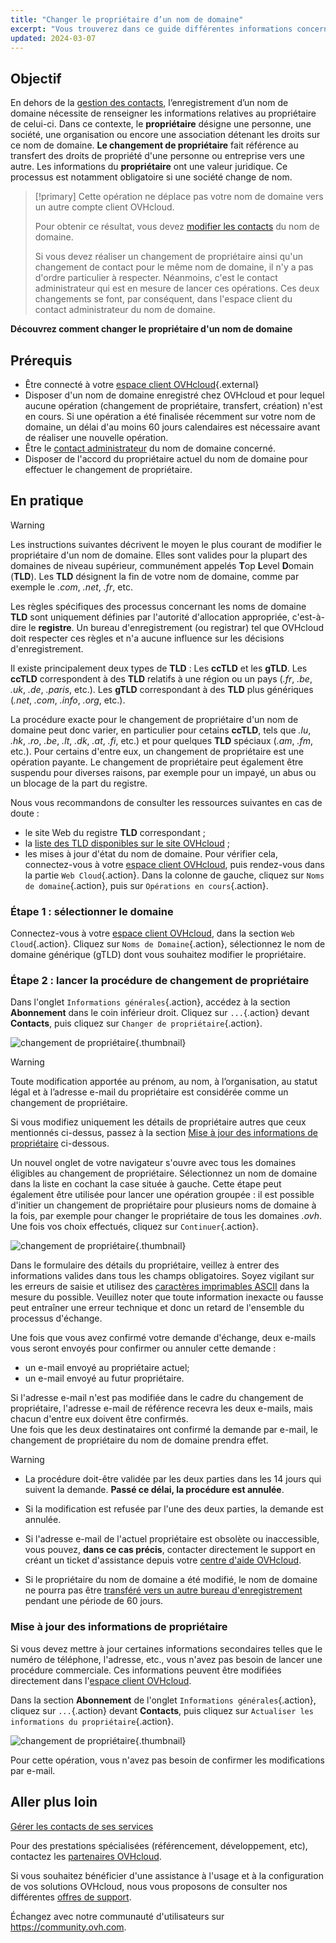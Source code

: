 ```yaml
---
title: "Changer le propriétaire d’un nom de domaine"
excerpt: "Vous trouverez dans ce guide différentes informations concernant le changement de propriétaire d’un nom de domaine."
updated: 2024-03-07
---
```


## Objectif

En dehors de la [gestion des contacts](/pages/account_and_service_management/account_information/managing_contacts), l’enregistrement d’un nom de domaine nécessite de renseigner les informations relatives au propriétaire de celui-ci. Dans ce contexte, le **propriétaire** désigne une personne, une société, une organisation ou encore une association détenant les droits sur ce nom de domaine. **Le changement de propriétaire** fait référence au transfert des droits de propriété d'une personne ou entreprise vers une autre. Les informations du **propriétaire** ont une valeur juridique. Ce processus est notamment obligatoire si une société change de nom.

> [!primary]
> Cette opération ne déplace pas votre nom de domaine vers un autre compte client OVHcloud.
>
> Pour obtenir ce résultat, vous devez [modifier les contacts](/pages/account_and_service_management/account_information/managing_contacts) du nom de domaine.
>
> Si vous devez réaliser un changement de propriétaire ainsi qu'un changement de contact pour le même nom de domaine, il n'y a pas d'ordre particulier à respecter. Néanmoins, c'est le contact administrateur qui est en mesure de lancer ces opérations. Ces deux changements se font, par conséquent, dans l'espace client du contact administrateur du nom de domaine.

**Découvrez comment changer le propriétaire d'un nom de domaine**

## Prérequis

- Être connecté à votre [espace client OVHcloud](/links/manager){.external}
- Disposer d'un nom de domaine enregistré chez OVHcloud et pour lequel aucune opération (changement de propriétaire, transfert, création) n'est en cours. Si une opération a été finalisée récemment sur votre nom de domaine, un délai d'au moins 60 jours calendaires est nécessaire avant de réaliser une nouvelle opération.
- Être le [contact administrateur](/pages/account_and_service_management/account_information/managing_contacts) du nom de domaine concerné.
- Disposer de l'accord du propriétaire actuel du nom de domaine pour effectuer le changement de propriétaire.

## En pratique

> [!warning]
>
> Les instructions suivantes décrivent le moyen le plus courant de modifier le propriétaire d'un nom de domaine. Elles sont valides pour la plupart des domaines de niveau supérieur, communément appelés **T**op **L**evel **D**omain (**TLD**). 
>Les **TLD** désignent la fin de votre nom de domaine, comme par exemple le *.com*, *.net*, *.fr*, etc.
>
> Les règles spécifiques des processus concernant les noms de domaine **TLD** sont uniquement définies par l'autorité d'allocation appropriée, c'est-à-dire le **registre**. Un bureau d'enregistrement (ou registrar) tel que OVHcloud doit respecter ces règles et n'a aucune influence sur les décisions d'enregistrement.
>
> Il existe principalement deux types de **TLD** : Les **ccTLD** et les **gTLD**. Les **ccTLD** correspondent à des **TLD** relatifs à une région ou un pays (*.fr*, *.be*, *.uk*, *.de*, *.paris*, etc.). Les **gTLD** correspondant à des **TLD** plus génériques (*.net*, *.com*, *.info*, *.org*, etc.).
>
> La procédure exacte pour le changement de propriétaire d'un nom de domaine peut donc varier, en particulier pour cetains **ccTLD**, tels que *.lu*, *.hk*, *.ro*, *.be*, *.lt*, *.dk*, *.at*, *.fi*, etc.) et pour quelques **TLD** spéciaux (*.am*, *.fm*, etc.). Pour certains d'entre eux, un changement de propriétaire est une opération payante. Le changement de propriétaire peut également être suspendu pour diverses raisons, par exemple pour un impayé, un abus ou un blocage de la part du registre. 
>
> Nous vous recommandons de consulter les ressources suivantes en cas de doute :
>
> - le site Web du registre **TLD** correspondant ;
> - la [liste des TLD disponibles sur le site OVHcloud](https://www.ovhcloud.com/fr/domains/tld/) ;
> - les mises à jour d'état du nom de domaine. Pour vérifier cela, connectez-vous à votre [espace client OVHcloud](/links/manager), puis rendez-vous dans la partie `Web Cloud`{.action}. Dans la colonne de gauche, cliquez sur `Noms de domaine`{.action}, puis sur  `Opérations en cours`{.action}.

### Étape 1 : sélectionner le domaine

Connectez-vous à votre [espace client OVHcloud](/links/manager), dans la section `Web Cloud`{.action}. Cliquez sur `Noms de Domaine`{.action}, sélectionnez le nom de domaine générique (gTLD) dont vous souhaitez modifier le propriétaire.

### Étape 2 : lancer la procédure de changement de propriétaire

Dans l'onglet `Informations générales`{.action}, accédez à la section **Abonnement** dans le coin inférieur droit. Cliquez sur `...`{.action} devant **Contacts**, puis cliquez sur `Changer de propriétaire`{.action}.

![changement de propriétaire](images/change-domain-name-holder.png){.thumbnail}

> [!warning]
>
> Toute modification apportée au prénom, au nom, à l’organisation, au statut légal et à l’adresse e-mail du propriétaire est considérée comme un changement de propriétaire.
> 
> Si vous modifiez uniquement les détails de propriétaire autres que ceux mentionnés ci-dessus, passez à la section [Mise à jour des informations de propriétaire](#updateownerinformation) ci-dessous.
> 

Un nouvel onglet de votre navigateur s'ouvre avec tous les domaines éligibles au changement de propriétaire. Sélectionnez un nom de domaine dans la liste en cochant la case située à gauche. Cette étape peut également être utilisée pour lancer une opération groupée : il est possible d'initier un changement de propriétaire pour plusieurs noms de domaine à la fois, par exemple pour changer le propriétaire de tous les domaines *.ovh*. Une fois vos choix effectués, cliquez sur `Continuer`{.action}.

![changement de propriétaire](images/available-domains.png){.thumbnail}

Dans le formulaire des détails du propriétaire, veillez à entrer des informations valides dans tous les champs obligatoires. Soyez vigilant sur les erreurs de saisie et utilisez des [caractères imprimables ASCII](http://facweb.cs.depaul.edu/sjost/it212/documents/ascii-pr.htm) dans la mesure du possible. Veuillez noter que toute information inexacte ou fausse peut entraîner une erreur technique et donc un retard de l'ensemble du processus d'échange. 

Une fois que vous avez confirmé votre demande d'échange, deux e-mails vous seront envoyés pour confirmer ou annuler cette demande :

- un e-mail envoyé au propriétaire actuel;
- un e-mail envoyé au futur propriétaire.

Si l'adresse e-mail n'est pas modifiée dans le cadre du changement de propriétaire, l'adresse e-mail de référence recevra les deux e-mails, mais chacun d'entre eux doivent être confirmés.
<br>Une fois que les deux destinataires ont confirmé la demande par e-mail, le changement de propriétaire du nom de domaine prendra effet.

> [!warning]
>
> - La procédure doit-être validée par les deux parties dans les 14 jours qui suivent la demande. **Passé ce délai, la procédure est annulée**.
> 
> - Si la modification est refusée par l'une des deux parties, la demande est annulée.
>
> - Si l'adresse e-mail de l'actuel propriétaire est obsolète ou inaccessible, vous pouvez, **dans ce cas précis**, contacter directement le support en créant un ticket d'assistance depuis votre [centre d'aide OVHcloud](https://help.ovhcloud.com/csm?id=csm_get_help).
>
> - Si le propriétaire du nom de domaine a été modifié, le nom de domaine ne pourra pas être [transféré vers un autre bureau d'enregistrement](/pages/web_cloud/domains/transfer_outgoing_domain) pendant une période de 60 jours.

### Mise à jour des informations de propriétaire <a name="updateownerinformation"></a>

Si vous devez mettre à jour certaines informations secondaires telles que le numéro de téléphone, l'adresse, etc., vous n'avez pas besoin de lancer une procédure commerciale. Ces informations peuvent être modifiées directement dans l'[espace client OVHcloud](/links/manager).

Dans la section **Abonnement** de l'onglet `Informations générales`{.action}, cliquez sur `...`{.action} devant **Contacts**, puis cliquez sur `Actualiser les informations du propriétaire`{.action}.

![changement de propriétaire](images/refresh-owner-information.png){.thumbnail}

Pour cette opération, vous n'avez pas besoin de confirmer les modifications par e-mail.

## Aller plus loin

[Gérer les contacts de ses services](/pages/account_and_service_management/account_information/managing_contacts)

Pour des prestations spécialisées (référencement, développement, etc), contactez les [partenaires OVHcloud](/links/partner).

Si vous souhaitez bénéficier d'une assistance à l'usage et à la configuration de vos solutions OVHcloud, nous vous proposons de consulter nos différentes [offres de support](/links/support).

Échangez avec notre communauté d'utilisateurs sur <https://community.ovh.com>.